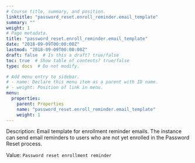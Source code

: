 ```yaml
---
# Course title, summary, and position.
linktitle: "password_reset.enroll_reminder.email_template"
summary: ""
weight: 1
# Page metadata.
title: "password_reset.enroll_reminder.email_template"
date: "2018-09-09T00:00:00Z"
lastmod: "2018-09-09T00:00:00Z"
draft: false  # Is this a draft? true/false
toc: true  # Show table of contents? true/false
type: docs  # Do not modify.

# Add menu entry to sidebar.
# - name: Declare this menu item as a parent with ID name.
# - weight: Position of link in menu.
menu:
  properties:
    parent: Properties
    name: "password_reset.enroll_reminder.email_template"
    weight: 1
---
```


Description: Email template for enrollment reminder emails. The instance can send email reminders to users who are not yet enrolled in the Password Reset process.


Value: `Password reset enrollment reminder`